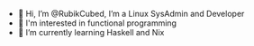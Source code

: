 - 👋 Hi, I’m @RubikCubed, I’m a Linux SysAdmin and Developer
- 👀 I'm interested in functional programming
- 🌱 I’m currently learning Haskell and Nix
